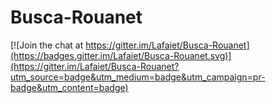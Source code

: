 # Busca-Rouanet

[![Join the chat at https://gitter.im/Lafaiet/Busca-Rouanet](https://badges.gitter.im/Lafaiet/Busca-Rouanet.svg)](https://gitter.im/Lafaiet/Busca-Rouanet?utm_source=badge&utm_medium=badge&utm_campaign=pr-badge&utm_content=badge)